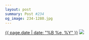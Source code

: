 ```yaml
---
layout: post
summary: Post #234
og_image: 234-1280.jpg
---
```


<p>
  <time><a href="/234">{{ page.date | date: "%B %e, %Y" }}</a></time>
  <a href="/234"><img src="{{ site.assets_url }}/234-640.jpg" srcset="{{ site.assets_url }}/234-1280.jpg 1280w, {{ site.assets_url }}/234-960.jpg 960w, {{ site.assets_url }}/234-640.jpg 640w, {{ site.assets_url }}/234-320.jpg 320w" sizes="(min-width: 700px) 50vw, calc(100vw - 2rem)" /></a>
</p>
